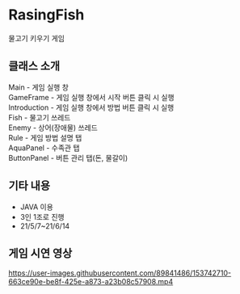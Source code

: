 # RasingFish
물고기 키우기 게임

## 클래스 소개
Main - 게임 실행 창  
GameFrame - 게임 실행 창에서 시작 버튼 클릭 시 실행  
Introduction - 게임 실행 창에서 방법 버튼 클릭 시 실행  
Fish - 물고기 쓰레드  
Enemy - 상어(장애물) 쓰레드  
Rule - 게임 방법 설명 탭  
AquaPanel - 수족관 탭  
ButtonPanel - 버튼 관리 탭(돈, 물갈이)  

## 기타 내용
* JAVA 이용  
* 3인 1조로 진행  
* 21/5/7~21/6/14

## 게임 시연 영상
https://user-images.githubusercontent.com/89841486/153742710-663ce90e-be8f-425e-a873-a23b08c57908.mp4
